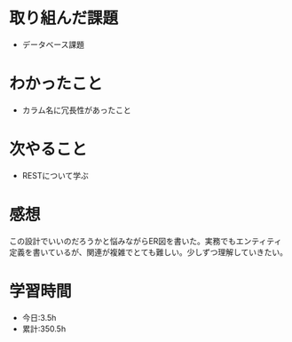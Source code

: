 # 取り組んだ課題
- データベース課題
# わかったこと
- カラム名に冗長性があったこと
# 次やること
- RESTについて学ぶ
# 感想
この設計でいいのだろうかと悩みながらER図を書いた。実務でもエンティティ定義を書いているが、関連が複雑でとても難しい。少しずつ理解していきたい。
# 学習時間
- 今日:3.5h
- 累計:350.5h


